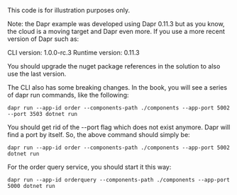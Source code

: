 This code is for illustration purposes only.

Note: the Dapr example was developed using Dapr 0.11.3 but as you know, the cloud is a moving target and Dapr even more. If you use a more recent version of Dapr such as:

CLI version: 1.0.0-rc.3
Runtime version: 0.11.3

You should upgrade the nuget package references in the solution to also use the last version.

The CLI also has some breaking changes. In the book, you will see a series of dapr run commands, like the following:

    dapr run --app-id order --components-path ./components --app-port 5002 --port 3503 dotnet run

You should get rid of the --port flag which does not exist anymore. Dapr will find a port by itself. So, the above command should simply be:

    dapr run --app-id order --components-path ./components --app-port 5002 dotnet run

For the order query service, you should start it this way:

    dapr run --app-id orderquery --components-path ./components --app-port 5000 dotnet run
